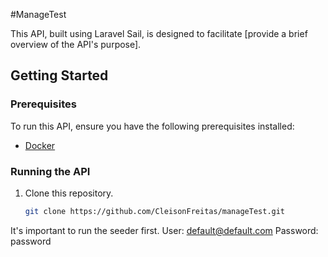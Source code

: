 #ManageTest

This API, built using Laravel Sail, is designed to facilitate [provide a brief overview of the API's purpose].

## Getting Started

### Prerequisites

To run this API, ensure you have the following prerequisites installed:

- [Docker](https://www.docker.com/products/docker-desktop)

### Running the API

1. Clone this repository.

   ```bash
   git clone https://github.com/CleisonFreitas/manageTest.git

It's important to run the seeder first.
User: default@default.com
Password: password